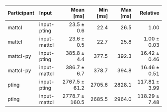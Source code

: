 | Participant | Input | Mean [ms] | Min [ms] | Max [ms] | Relative |
|:---|:---|---:|---:|---:|---:|
| mattcl | input-pting | 23.5 ± 0.6 | 22.4 | 26.5 | 1.00 |
| mattcl | input-mattcl | 23.6 ± 0.5 | 22.7 | 25.8 | 1.00 ± 0.03 |
| mattcl-py | input-pting | 385.8 ± 4.4 | 377.5 | 392.3 | 16.42 ± 0.46 |
| mattcl-py | input-mattcl | 386.7 ± 6.7 | 378.7 | 394.8 | 16.46 ± 0.51 |
| pting | input-pting | 2767.5 ± 61.2 | 2705.6 | 2828.1 | 117.81 ± 3.99 |
| pting | input-mattcl | 2778.7 ± 160.5 | 2685.5 | 2964.0 | 118.29 ± 7.48 |
